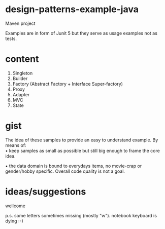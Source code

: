 # design-patterns-example-java
Maven project

Examples are in form of Junit 5 but they serve as usage examples not as tests.


# content
1. Singleton
2. Builder
3. Factory (Abstract Factory + Interface Super-factory)
4. Proxy
5. Adapter
6. MVC
7. State

# gist
The idea of these samples to provide an easy to understand example.
By means of:  
• keep samples as small as possible but still big enough to frame the core idea.

• the data domain is bound to everydays items, no movie-crap or gender/hobby specific.
Overall code quality is not a goal. 

# ideas/suggestions 
wellcome

p.s. some letters sometimes missing (mostly "w"). notebook keyboard is dying :-)
